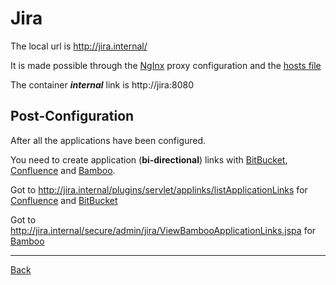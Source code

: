 # Jira

The local url is http://jira.internal/

It is made possible through the [NgInx](nginx.md) proxy configuration and the [hosts file](../envs/hosts.links)

The container ***internal*** link is http://jira:8080

## Post-Configuration

After all the applications have been configured.

You need to create application (**bi-directional**) links with [BitBucket](bitbucket.md), [Confluence](confluence.md) and [Bamboo](bamboo.md).

Got to http://jira.internal/plugins/servlet/applinks/listApplicationLinks for [Confluence](confluence.md) and [BitBucket](bitbucket.md)

Got to http://jira.internal/secure/admin/jira/ViewBambooApplicationLinks.jspa for [Bamboo](bamboo.md)

___
[Back](../README.md) 
